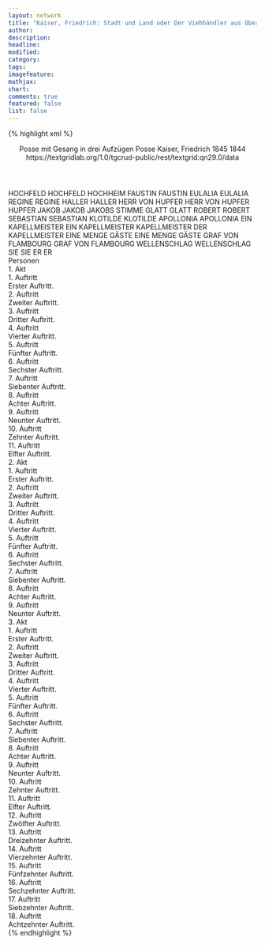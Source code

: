 ```yaml
---
layout: network
title: "Kaiser, Friedrich: Stadt und Land oder Der Viehhändler aus Oberösterreich (1844)"
author:
description:
headline:
modified:
category:
tags:
imagefeature: 
mathjax: 
chart: 
comments: true
featured: false
list: false
---
```

{% highlight xml %}
<?xml-model href="https://raw.githubusercontent.com/DLiNa/project/master/rules/lina.rnc"?><?xml-model href="https://raw.githubusercontent.com/DLiNa/project/master/rules/lina.sch"?>
<play xmlns="http://lina.digital">
  <header>
    <title>Stadt und Land oder Der Viehhändler aus Oberösterreich</title>
    <subtitle>Posse mit Gesang in drei Aufzügen</subtitle>
    <genretitle>Posse</genretitle>
    <author>Kaiser, Friedrich</author>
    <date type="print">1845</date>
    <date type="premiere">1844</date>
    <date type="written"/>
    <source>https://textgridlab.org/1.0/tgcrud-public/rest/textgrid:qn29.0/data</source>
  </header>
  <personae>
    <character>
      <name>HOCHFELD</name>
      <alias xml:id="hochfeld">
        <name>HOCHFELD</name>
      </alias>
      <alias xml:id="hochheim">
        <name>HOCHHEIM</name>
      </alias>
    </character>
    <character>
      <name>FAUSTIN</name>
      <alias xml:id="faustin">
        <name>FAUSTIN</name>
      </alias>
    </character>
    <character>
      <name>EULALIA</name>
      <alias xml:id="eulalia">
        <name>EULALIA</name>
      </alias>
    </character>
    <character>
      <name>REGINE</name>
      <alias xml:id="regine">
        <name>REGINE</name>
      </alias>
    </character>
    <character>
      <name>HALLER</name>
      <alias xml:id="haller">
        <name>HALLER</name>
      </alias>
    </character>
    <character>
      <name>HERR VON HUPFER</name>
      <alias xml:id="herr_von_hupfer">
        <name>HERR VON HUPFER</name>
      </alias>
      <alias xml:id="hupfer">
        <name>HUPFER</name>
      </alias>
    </character>
    <character>
      <name>JAKOB</name>
      <alias xml:id="jakob">
        <name>JAKOB</name>
      </alias>
      <alias xml:id="jakobs_stimme">
        <name>JAKOBS STIMME</name>
      </alias>
    </character>
    <character>
      <name>GLATT</name>
      <alias xml:id="glatt">
        <name>GLATT</name>
      </alias>
    </character>
    <character>
      <name>ROBERT</name>
      <alias xml:id="robert">
        <name>ROBERT</name>
      </alias>
    </character>
    <character>
      <name>SEBASTIAN</name>
      <alias xml:id="sebastian">
        <name>SEBASTIAN</name>
      </alias>
    </character>
    <character>
      <name>KLOTILDE</name>
      <alias xml:id="klotilde">
        <name>KLOTILDE</name>
      </alias>
    </character>
    <character>
      <name>APOLLONIA</name>
      <alias xml:id="apollonia">
        <name>APOLLONIA</name>
      </alias>
    </character>
    <character>
      <name>EIN KAPELLMEISTER</name>
      <alias xml:id="ein_kapellmeister">
        <name>EIN KAPELLMEISTER</name>
      </alias>
      <alias xml:id="kapellmeister">
        <name>KAPELLMEISTER</name>
      </alias>
      <alias xml:id="der_kapellmeister">
        <name>DER KAPELLMEISTER</name>
      </alias>
    </character>
    <character>
      <name>EINE MENGE GÄSTE</name>
      <alias xml:id="eine_menge_gäste">
        <name>EINE MENGE GÄSTE</name>
      </alias>
    </character>
    <character>
      <name>GRAF VON FLAMBOURG</name>
      <alias xml:id="graf_von_flambourg">
        <name>GRAF VON FLAMBOURG</name>
      </alias>
    </character>
    <character>
      <name>WELLENSCHLAG</name>
      <alias xml:id="wellenschlag">
        <name>WELLENSCHLAG</name>
      </alias>
    </character>
    <character>
      <name>SIE</name>
      <alias xml:id="sie">
        <name>SIE</name>
      </alias>
    </character>
    <character>
      <name>ER</name>
      <alias xml:id="er">
        <name>ER</name>
      </alias>
    </character>
  </personae>
  <text>
    <div>
      <head>Personen</head>
    </div>
    <div>
      <head>1. Akt</head>
      <div>
        <head>1. Auftritt</head>
        <div>
          <head>Erster Auftritt.</head>
          <sp who="#hochfeld">
            <amount n="15" unit="speech_acts"/>
            <amount n="369" unit="words"/>
            <amount n="7" unit="lines"/>
            <amount n="1932" unit="chars"/>
          </sp>
          <sp who="#faustin">
            <amount n="14" unit="speech_acts"/>
            <amount n="449" unit="words"/>
            <amount n="6" unit="lines"/>
            <amount n="2451" unit="chars"/>
          </sp>
          <sp who="#eulalia #regine">
            <amount n="1" unit="speech_acts"/>
          </sp>
        </div>
      </div>
      <div>
        <head>2. Auftritt</head>
        <div>
          <head>Zweiter Auftritt.</head>
          <sp who="#eulalia">
            <amount n="7" unit="speech_acts"/>
            <amount n="195" unit="words"/>
            <amount n="2" unit="lines"/>
            <amount n="1072" unit="chars"/>
          </sp>
          <sp who="#regine">
            <amount n="5" unit="speech_acts"/>
            <amount n="41" unit="words"/>
            <amount n="5" unit="lines"/>
            <amount n="228" unit="chars"/>
          </sp>
          <sp who="#hochfeld">
            <amount n="10" unit="speech_acts"/>
            <amount n="404" unit="words"/>
            <amount n="3" unit="lines"/>
            <amount n="2236" unit="chars"/>
          </sp>
          <sp who="#haller">
            <amount n="1" unit="speech_acts"/>
          </sp>
        </div>
      </div>
      <div>
        <head>3. Auftritt</head>
        <div>
          <head>Dritter Auftritt.</head>
          <sp who="#haller">
            <amount n="8" unit="speech_acts"/>
            <amount n="207" unit="words"/>
            <amount n="4" unit="lines"/>
            <amount n="1189" unit="chars"/>
          </sp>
          <sp who="#hochfeld">
            <amount n="14" unit="speech_acts"/>
            <amount n="236" unit="words"/>
            <amount n="10" unit="lines"/>
            <amount n="1309" unit="chars"/>
          </sp>
          <sp who="#herr_von_hupfer">
            <amount n="1" unit="speech_acts"/>
          </sp>
          <sp who="#eulalia">
            <amount n="6" unit="speech_acts"/>
            <amount n="58" unit="words"/>
            <amount n="5" unit="lines"/>
            <amount n="349" unit="chars"/>
          </sp>
          <sp who="#hupfer">
            <amount n="6" unit="speech_acts"/>
            <amount n="219" unit="words"/>
            <amount n="2" unit="lines"/>
            <amount n="1247" unit="chars"/>
          </sp>
          <sp who="#regine">
            <amount n="6" unit="speech_acts"/>
            <amount n="82" unit="words"/>
            <amount n="4" unit="lines"/>
            <amount n="430" unit="chars"/>
          </sp>
          <sp who="#jakob">
            <amount n="2" unit="speech_acts"/>
            <amount n="7" unit="words"/>
            <amount n="1" unit="lines"/>
            <amount n="44" unit="chars"/>
          </sp>
          <sp who="#robert #glatt">
            <amount n="1" unit="speech_acts"/>
          </sp>
          <sp who="#glatt">
            <amount n="4" unit="speech_acts"/>
            <amount n="185" unit="words"/>
            <amount n="1" unit="lines"/>
            <amount n="1052" unit="chars"/>
          </sp>
          <sp who="#robert">
            <amount n="7" unit="speech_acts"/>
            <amount n="347" unit="words"/>
            <amount n="3" unit="lines"/>
            <amount n="1816" unit="chars"/>
          </sp>
          <sp who="#eulalia #regine">
            <amount n="1" unit="speech_acts"/>
            <amount n="1" unit="words"/>
            <amount n="1" unit="lines"/>
            <amount n="6" unit="chars"/>
          </sp>
          <sp who="#haller #hochfeld #herr_von_hupfer #eulalia #hupfer #regine #jakob #robert #glatt #faustin #sebastian">
            <amount n="1" unit="speech_acts"/>
            <amount n="3" unit="words"/>
            <amount n="1" unit="lines"/>
            <amount n="12" unit="chars"/>
          </sp>
          <sp who="#faustin">
            <amount n="3" unit="speech_acts"/>
            <amount n="14" unit="words"/>
            <amount n="2" unit="lines"/>
            <amount n="83" unit="chars"/>
          </sp>
          <sp who="#sebastian">
            <amount n="2" unit="speech_acts"/>
            <amount n="26" unit="words"/>
            <amount n="2" unit="lines"/>
            <amount n="163" unit="chars"/>
          </sp>
        </div>
      </div>
      <div>
        <head>4. Auftritt</head>
        <div>
          <head>Vierter Auftritt.</head>
          <sp who="#sebastian">
            <amount n="32" unit="speech_acts"/>
            <amount n="935" unit="words"/>
            <amount n="14" unit="lines"/>
            <amount n="4870" unit="chars"/>
          </sp>
          <sp who="#regine">
            <amount n="3" unit="speech_acts"/>
            <amount n="7" unit="words"/>
            <amount n="3" unit="lines"/>
            <amount n="31" unit="chars"/>
          </sp>
          <sp who="#hochfeld">
            <amount n="21" unit="speech_acts"/>
            <amount n="224" unit="words"/>
            <amount n="18" unit="lines"/>
            <amount n="1110" unit="chars"/>
          </sp>
          <sp who="#eulalia">
            <amount n="11" unit="speech_acts"/>
            <amount n="73" unit="words"/>
            <amount n="11" unit="lines"/>
            <amount n="375" unit="chars"/>
          </sp>
          <sp who="#faustin">
            <amount n="9" unit="speech_acts"/>
            <amount n="79" unit="words"/>
            <amount n="8" unit="lines"/>
            <amount n="435" unit="chars"/>
          </sp>
          <sp who="#hupfer">
            <amount n="3" unit="speech_acts"/>
            <amount n="35" unit="words"/>
            <amount n="2" unit="lines"/>
            <amount n="198" unit="chars"/>
          </sp>
          <sp who="#klotilde">
            <amount n="4" unit="speech_acts"/>
            <amount n="15" unit="words"/>
            <amount n="3" unit="lines"/>
            <amount n="66" unit="chars"/>
          </sp>
          <sp who="#apollonia">
            <amount n="4" unit="speech_acts"/>
            <amount n="28" unit="words"/>
            <amount n="4" unit="lines"/>
            <amount n="129" unit="chars"/>
          </sp>
          <sp who="#robert">
            <amount n="3" unit="speech_acts"/>
            <amount n="52" unit="words"/>
            <amount n="2" unit="lines"/>
            <amount n="271" unit="chars"/>
          </sp>
          <sp who="#glatt">
            <amount n="4" unit="speech_acts"/>
            <amount n="88" unit="words"/>
            <amount n="3" unit="lines"/>
            <amount n="420" unit="chars"/>
          </sp>
        </div>
      </div>
      <div>
        <head>5. Auftritt</head>
        <div>
          <head>Fünfter Auftritt.</head>
          <sp who="#hochfeld">
            <amount n="15" unit="speech_acts"/>
            <amount n="350" unit="words"/>
            <amount n="11" unit="lines"/>
            <amount n="1748" unit="chars"/>
          </sp>
          <sp who="#faustin">
            <amount n="15" unit="speech_acts"/>
            <amount n="311" unit="words"/>
            <amount n="6" unit="lines"/>
            <amount n="1618" unit="chars"/>
          </sp>
          <sp who="#hochheim">
            <amount n="1" unit="speech_acts"/>
            <amount n="34" unit="words"/>
            <amount n="163" unit="chars"/>
          </sp>
          <sp who="#hochfeld #faustin">
            <amount n="1" unit="speech_acts"/>
            <amount n="1" unit="words"/>
            <amount n="12" unit="chars"/>
          </sp>
        </div>
      </div>
      <div>
        <head>6. Auftritt</head>
        <div>
          <head>Sechster Auftritt.</head>
          <sp who="#klotilde">
            <amount n="3" unit="speech_acts"/>
            <amount n="52" unit="words"/>
            <amount n="2" unit="lines"/>
            <amount n="249" unit="chars"/>
          </sp>
          <sp who="#eulalia">
            <amount n="3" unit="speech_acts"/>
            <amount n="117" unit="words"/>
            <amount n="628" unit="chars"/>
          </sp>
        </div>
      </div>
      <div>
        <head>7. Auftritt</head>
        <div>
          <head>Siebenter Auftritt.</head>
          <sp who="#klotilde">
            <amount n="13" unit="speech_acts"/>
            <amount n="596" unit="words"/>
            <amount n="7" unit="lines"/>
            <amount n="2912" unit="chars"/>
          </sp>
          <sp who="#robert">
            <amount n="13" unit="speech_acts"/>
            <amount n="238" unit="words"/>
            <amount n="9" unit="lines"/>
            <amount n="1223" unit="chars"/>
          </sp>
          <sp who="#klotilde #robert">
            <amount n="1" unit="speech_acts"/>
          </sp>
          <sp who="#regine">
            <amount n="1" unit="speech_acts"/>
          </sp>
        </div>
      </div>
      <div>
        <head>8. Auftritt</head>
        <div>
          <head>Achter Auftritt.</head>
          <sp who="#regine">
            <amount n="3" unit="speech_acts"/>
            <amount n="63" unit="words"/>
            <amount n="1" unit="lines"/>
            <amount n="317" unit="chars"/>
          </sp>
          <sp who="#klotilde">
            <amount n="2" unit="speech_acts"/>
            <amount n="26" unit="words"/>
            <amount n="1" unit="lines"/>
            <amount n="133" unit="chars"/>
          </sp>
          <sp who="#robert">
            <amount n="1" unit="speech_acts"/>
            <amount n="9" unit="words"/>
            <amount n="2" unit="lines"/>
            <amount n="61" unit="chars"/>
          </sp>
        </div>
      </div>
      <div>
        <head>9. Auftritt</head>
        <div>
          <head>Neunter Auftritt.</head>
          <sp who="#faustin">
            <amount n="3" unit="speech_acts"/>
            <amount n="64" unit="words"/>
            <amount n="2" unit="lines"/>
            <amount n="316" unit="chars"/>
          </sp>
          <sp who="#sebastian">
            <amount n="4" unit="speech_acts"/>
            <amount n="189" unit="words"/>
            <amount n="1" unit="lines"/>
            <amount n="931" unit="chars"/>
          </sp>
          <sp who="#robert">
            <amount n="1" unit="speech_acts"/>
            <amount n="4" unit="words"/>
            <amount n="1" unit="lines"/>
            <amount n="20" unit="chars"/>
          </sp>
          <sp who="#regine">
            <amount n="1" unit="speech_acts"/>
            <amount n="14" unit="words"/>
            <amount n="1" unit="lines"/>
            <amount n="76" unit="chars"/>
          </sp>
          <sp who="#ein_kapellmeister">
            <amount n="1" unit="speech_acts"/>
          </sp>
        </div>
      </div>
      <div>
        <head>10. Auftritt</head>
        <div>
          <head>Zehnter Auftritt.</head>
          <sp who="#sebastian">
            <amount n="8" unit="speech_acts"/>
            <amount n="203" unit="words"/>
            <amount n="10" unit="lines"/>
            <amount n="988" unit="chars"/>
          </sp>
          <sp who="#kapellmeister">
            <amount n="5" unit="speech_acts"/>
            <amount n="44" unit="words"/>
            <amount n="5" unit="lines"/>
            <amount n="246" unit="chars"/>
          </sp>
          <sp who="#robert">
            <amount n="1" unit="speech_acts"/>
            <amount n="15" unit="words"/>
            <amount n="1" unit="lines"/>
            <amount n="77" unit="chars"/>
          </sp>
          <sp who="#der_kapellmeister">
            <amount n="1" unit="speech_acts"/>
          </sp>
          <sp who="#eine_menge_gäste">
            <amount n="1" unit="speech_acts"/>
          </sp>
        </div>
      </div>
      <div>
        <head>11. Auftritt</head>
        <div>
          <head>Elfter Auftritt.</head>
          <sp who="#sebastian">
            <amount n="1" unit="speech_acts"/>
            <amount n="2" unit="words"/>
            <amount n="1" unit="lines"/>
            <amount n="11" unit="chars"/>
          </sp>
          <sp who="#graf_von_flambourg">
            <amount n="1" unit="speech_acts"/>
            <amount n="5" unit="words"/>
            <amount n="1" unit="lines"/>
            <amount n="73" unit="chars"/>
          </sp>
          <sp who="#hochfeld">
            <amount n="1" unit="speech_acts"/>
            <amount n="4" unit="words"/>
            <amount n="1" unit="lines"/>
            <amount n="18" unit="chars"/>
          </sp>
          <sp who="#eulalia">
            <amount n="1" unit="speech_acts"/>
            <amount n="4" unit="words"/>
            <amount n="1" unit="lines"/>
            <amount n="21" unit="chars"/>
          </sp>
        </div>
      </div>
    </div>
    <div>
      <head>2. Akt</head>
      <div>
        <head>1. Auftritt</head>
        <div>
          <head>Erster Auftritt.</head>
          <sp who="#hochfeld">
            <amount n="7" unit="speech_acts"/>
            <amount n="161" unit="words"/>
            <amount n="3" unit="lines"/>
            <amount n="830" unit="chars"/>
          </sp>
          <sp who="#eulalia">
            <amount n="7" unit="speech_acts"/>
            <amount n="131" unit="words"/>
            <amount n="4" unit="lines"/>
            <amount n="707" unit="chars"/>
          </sp>
          <sp who="#faustin">
            <amount n="4" unit="speech_acts"/>
            <amount n="90" unit="words"/>
            <amount n="3" unit="lines"/>
            <amount n="458" unit="chars"/>
          </sp>
          <sp who="#klotilde">
            <amount n="3" unit="speech_acts"/>
            <amount n="73" unit="words"/>
            <amount n="1" unit="lines"/>
            <amount n="356" unit="chars"/>
          </sp>
          <sp who="#robert">
            <amount n="1" unit="speech_acts"/>
          </sp>
        </div>
      </div>
      <div>
        <head>2. Auftritt</head>
        <div>
          <head>Zweiter Auftritt.</head>
          <sp who="#robert">
            <amount n="15" unit="speech_acts"/>
            <amount n="445" unit="words"/>
            <amount n="7" unit="lines"/>
            <amount n="2441" unit="chars"/>
          </sp>
          <sp who="#klotilde">
            <amount n="7" unit="speech_acts"/>
            <amount n="64" unit="words"/>
            <amount n="6" unit="lines"/>
            <amount n="347" unit="chars"/>
          </sp>
          <sp who="#eulalia">
            <amount n="2" unit="speech_acts"/>
            <amount n="13" unit="words"/>
            <amount n="2" unit="lines"/>
            <amount n="70" unit="chars"/>
          </sp>
          <sp who="#hochfeld">
            <amount n="8" unit="speech_acts"/>
            <amount n="174" unit="words"/>
            <amount n="4" unit="lines"/>
            <amount n="919" unit="chars"/>
          </sp>
        </div>
      </div>
      <div>
        <head>3. Auftritt</head>
        <div>
          <head>Dritter Auftritt.</head>
          <sp who="#klotilde">
            <amount n="1" unit="speech_acts"/>
            <amount n="58" unit="words"/>
            <amount n="274" unit="chars"/>
          </sp>
          <sp who="#sebastian">
            <amount n="1" unit="speech_acts"/>
          </sp>
        </div>
      </div>
      <div>
        <head>4. Auftritt</head>
        <div>
          <head>Vierter Auftritt.</head>
          <sp who="#sebastian">
            <amount n="12" unit="speech_acts"/>
            <amount n="176" unit="words"/>
            <amount n="9" unit="lines"/>
            <amount n="857" unit="chars"/>
          </sp>
          <sp who="#klotilde">
            <amount n="12" unit="speech_acts"/>
            <amount n="163" unit="words"/>
            <amount n="8" unit="lines"/>
            <amount n="766" unit="chars"/>
          </sp>
        </div>
      </div>
      <div>
        <head>5. Auftritt</head>
        <div>
          <head>Fünfter Auftritt.</head>
          <sp who="#sebastian">
            <amount n="1" unit="speech_acts"/>
            <amount n="272" unit="words"/>
            <amount n="45" unit="lines"/>
            <amount n="1307" unit="chars"/>
          </sp>
          <sp who="#regine">
            <amount n="1" unit="speech_acts"/>
          </sp>
        </div>
      </div>
      <div>
        <head>6. Auftritt</head>
        <div>
          <head>Sechster Auftritt.</head>
          <sp who="#regine">
            <amount n="11" unit="speech_acts"/>
            <amount n="206" unit="words"/>
            <amount n="6" unit="lines"/>
            <amount n="1107" unit="chars"/>
          </sp>
          <sp who="#sebastian">
            <amount n="10" unit="speech_acts"/>
            <amount n="275" unit="words"/>
            <amount n="2" unit="lines"/>
            <amount n="1315" unit="chars"/>
          </sp>
          <sp who="#hupfer">
            <amount n="1" unit="speech_acts"/>
          </sp>
        </div>
      </div>
      <div>
        <head>7. Auftritt</head>
        <div>
          <head>Siebenter Auftritt.</head>
          <sp who="#hupfer">
            <amount n="21" unit="speech_acts"/>
            <amount n="373" unit="words"/>
            <amount n="14" unit="lines"/>
            <amount n="1880" unit="chars"/>
          </sp>
          <sp who="#regine">
            <amount n="20" unit="speech_acts"/>
            <amount n="163" unit="words"/>
            <amount n="15" unit="lines"/>
            <amount n="786" unit="chars"/>
          </sp>
          <sp who="#apollonia">
            <amount n="2" unit="speech_acts"/>
            <amount n="9" unit="words"/>
            <amount n="1" unit="lines"/>
            <amount n="37" unit="chars"/>
          </sp>
          <sp who="#sebastian">
            <amount n="6" unit="speech_acts"/>
            <amount n="291" unit="words"/>
            <amount n="2" unit="lines"/>
            <amount n="1516" unit="chars"/>
          </sp>
        </div>
      </div>
      <div>
        <head>8. Auftritt</head>
        <div>
          <head>Achter Auftritt.</head>
          <sp who="#hupfer">
            <amount n="18" unit="speech_acts"/>
            <amount n="330" unit="words"/>
            <amount n="14" unit="lines"/>
            <amount n="1679" unit="chars"/>
          </sp>
          <sp who="#apollonia">
            <amount n="17" unit="speech_acts"/>
            <amount n="264" unit="words"/>
            <amount n="13" unit="lines"/>
            <amount n="1296" unit="chars"/>
          </sp>
        </div>
      </div>
      <div>
        <head>9. Auftritt</head>
        <div>
          <head>Neunter Auftritt.</head>
          <sp who="#apollonia">
            <amount n="1" unit="speech_acts"/>
            <amount n="225" unit="words"/>
            <amount n="35" unit="lines"/>
            <amount n="1125" unit="chars"/>
          </sp>
        </div>
      </div>
    </div>
    <div>
      <head>3. Akt</head>
      <div>
        <head>1. Auftritt</head>
        <div>
          <head>Erster Auftritt.</head>
          <sp who="#hochfeld">
            <amount n="7" unit="speech_acts"/>
            <amount n="135" unit="words"/>
            <amount n="4" unit="lines"/>
            <amount n="729" unit="chars"/>
          </sp>
          <sp who="#robert">
            <amount n="2" unit="speech_acts"/>
            <amount n="34" unit="words"/>
            <amount n="1" unit="lines"/>
            <amount n="188" unit="chars"/>
          </sp>
          <sp who="#faustin">
            <amount n="5" unit="speech_acts"/>
            <amount n="56" unit="words"/>
            <amount n="4" unit="lines"/>
            <amount n="291" unit="chars"/>
          </sp>
          <sp who="#haller">
            <amount n="1" unit="speech_acts"/>
          </sp>
        </div>
      </div>
      <div>
        <head>2. Auftritt</head>
        <div>
          <head>Zweiter Auftritt.</head>
          <sp who="#haller">
            <amount n="9" unit="speech_acts"/>
            <amount n="76" unit="words"/>
            <amount n="8" unit="lines"/>
            <amount n="399" unit="chars"/>
          </sp>
          <sp who="#hochfeld">
            <amount n="12" unit="speech_acts"/>
            <amount n="198" unit="words"/>
            <amount n="7" unit="lines"/>
            <amount n="1134" unit="chars"/>
          </sp>
          <sp who="#robert">
            <amount n="3" unit="speech_acts"/>
            <amount n="56" unit="words"/>
            <amount n="2" unit="lines"/>
            <amount n="272" unit="chars"/>
          </sp>
          <sp who="#jakob">
            <amount n="2" unit="speech_acts"/>
            <amount n="3" unit="words"/>
            <amount n="1" unit="lines"/>
            <amount n="15" unit="chars"/>
          </sp>
          <sp who="#glatt">
            <amount n="1" unit="speech_acts"/>
          </sp>
        </div>
      </div>
      <div>
        <head>3. Auftritt</head>
        <div>
          <head>Dritter Auftritt.</head>
          <sp who="#glatt">
            <amount n="14" unit="speech_acts"/>
            <amount n="241" unit="words"/>
            <amount n="9" unit="lines"/>
            <amount n="1315" unit="chars"/>
          </sp>
          <sp who="#hochfeld">
            <amount n="12" unit="speech_acts"/>
            <amount n="127" unit="words"/>
            <amount n="9" unit="lines"/>
            <amount n="649" unit="chars"/>
          </sp>
          <sp who="#robert">
            <amount n="5" unit="speech_acts"/>
            <amount n="77" unit="words"/>
            <amount n="4" unit="lines"/>
            <amount n="416" unit="chars"/>
          </sp>
        </div>
      </div>
      <div>
        <head>4. Auftritt</head>
        <div>
          <head>Vierter Auftritt.</head>
          <sp who="#hochfeld">
            <amount n="1" unit="speech_acts"/>
            <amount n="38" unit="words"/>
            <amount n="220" unit="chars"/>
          </sp>
          <sp who="#sebastian">
            <amount n="1" unit="speech_acts"/>
          </sp>
        </div>
      </div>
      <div>
        <head>5. Auftritt</head>
        <div>
          <head>Fünfter Auftritt.</head>
          <sp who="#sebastian">
            <amount n="27" unit="speech_acts"/>
            <amount n="434" unit="words"/>
            <amount n="20" unit="lines"/>
            <amount n="2073" unit="chars"/>
          </sp>
          <sp who="#hochfeld">
            <amount n="26" unit="speech_acts"/>
            <amount n="257" unit="words"/>
            <amount n="23" unit="lines"/>
            <amount n="1261" unit="chars"/>
          </sp>
          <sp who="#apollonia">
            <amount n="1" unit="speech_acts"/>
          </sp>
        </div>
      </div>
      <div>
        <head>6. Auftritt</head>
        <div>
          <head>Sechster Auftritt.</head>
          <sp who="#apollonia">
            <amount n="9" unit="speech_acts"/>
            <amount n="155" unit="words"/>
            <amount n="6" unit="lines"/>
            <amount n="787" unit="chars"/>
          </sp>
          <sp who="#sebastian">
            <amount n="9" unit="speech_acts"/>
            <amount n="119" unit="words"/>
            <amount n="7" unit="lines"/>
            <amount n="530" unit="chars"/>
          </sp>
          <sp who="#faustin">
            <amount n="1" unit="speech_acts"/>
          </sp>
        </div>
      </div>
      <div>
        <head>7. Auftritt</head>
        <div>
          <head>Siebenter Auftritt.</head>
          <sp who="#faustin">
            <amount n="17" unit="speech_acts"/>
            <amount n="182" unit="words"/>
            <amount n="12" unit="lines"/>
            <amount n="932" unit="chars"/>
          </sp>
          <sp who="#sebastian">
            <amount n="18" unit="speech_acts"/>
            <amount n="401" unit="words"/>
            <amount n="17" unit="lines"/>
            <amount n="1952" unit="chars"/>
          </sp>
          <sp who="#apollonia">
            <amount n="2" unit="speech_acts"/>
            <amount n="12" unit="words"/>
            <amount n="2" unit="lines"/>
            <amount n="56" unit="chars"/>
          </sp>
        </div>
      </div>
      <div>
        <head>8. Auftritt</head>
        <div>
          <head>Achter Auftritt.</head>
          <sp who="#faustin">
            <amount n="1" unit="speech_acts"/>
            <amount n="18" unit="words"/>
            <amount n="1" unit="lines"/>
            <amount n="107" unit="chars"/>
          </sp>
        </div>
      </div>
      <div>
        <head>9. Auftritt</head>
        <div>
          <head>Neunter Auftritt.</head>
          <sp who="#eulalia">
            <amount n="2" unit="speech_acts"/>
            <amount n="37" unit="words"/>
            <amount n="1" unit="lines"/>
            <amount n="214" unit="chars"/>
          </sp>
          <sp who="#wellenschlag">
            <amount n="3" unit="speech_acts"/>
            <amount n="111" unit="words"/>
            <amount n="1" unit="lines"/>
            <amount n="558" unit="chars"/>
          </sp>
          <sp who="#robert">
            <amount n="1" unit="speech_acts"/>
            <amount n="7" unit="words"/>
            <amount n="1" unit="lines"/>
            <amount n="44" unit="chars"/>
          </sp>
          <sp who="#glatt">
            <amount n="1" unit="speech_acts"/>
          </sp>
        </div>
      </div>
      <div>
        <head>10. Auftritt</head>
        <div>
          <head>Zehnter Auftritt.</head>
          <sp who="#robert">
            <amount n="1" unit="speech_acts"/>
            <amount n="25" unit="words"/>
            <amount n="142" unit="chars"/>
          </sp>
          <sp who="#glatt">
            <amount n="3" unit="speech_acts"/>
            <amount n="24" unit="words"/>
            <amount n="3" unit="lines"/>
            <amount n="112" unit="chars"/>
          </sp>
          <sp who="#wellenschlag">
            <amount n="2" unit="speech_acts"/>
            <amount n="19" unit="words"/>
            <amount n="2" unit="lines"/>
            <amount n="78" unit="chars"/>
          </sp>
          <sp who="#hochfeld">
            <amount n="4" unit="speech_acts"/>
            <amount n="36" unit="words"/>
            <amount n="3" unit="lines"/>
            <amount n="208" unit="chars"/>
          </sp>
          <sp who="#haller">
            <amount n="1" unit="speech_acts"/>
          </sp>
        </div>
      </div>
      <div>
        <head>11. Auftritt</head>
        <div>
          <head>Elfter Auftritt.</head>
          <sp who="#haller">
            <amount n="3" unit="speech_acts"/>
            <amount n="15" unit="words"/>
            <amount n="2" unit="lines"/>
            <amount n="81" unit="chars"/>
          </sp>
          <sp who="#hochfeld">
            <amount n="5" unit="speech_acts"/>
            <amount n="29" unit="words"/>
            <amount n="5" unit="lines"/>
            <amount n="169" unit="chars"/>
          </sp>
          <sp who="#glatt">
            <amount n="1" unit="speech_acts"/>
            <amount n="12" unit="words"/>
            <amount n="1" unit="lines"/>
            <amount n="63" unit="chars"/>
          </sp>
          <sp who="#jakobs_stimme">
            <amount n="1" unit="speech_acts"/>
            <amount n="5" unit="words"/>
            <amount n="1" unit="lines"/>
            <amount n="24" unit="chars"/>
          </sp>
          <sp who="#sebastian">
            <amount n="1" unit="speech_acts"/>
          </sp>
        </div>
      </div>
      <div>
        <head>12. Auftritt</head>
        <div>
          <head>Zwölfter Auftritt.</head>
          <sp who="#wellenschlag">
            <amount n="7" unit="speech_acts"/>
            <amount n="52" unit="words"/>
            <amount n="7" unit="lines"/>
            <amount n="234" unit="chars"/>
          </sp>
          <sp who="#robert">
            <amount n="4" unit="speech_acts"/>
            <amount n="29" unit="words"/>
            <amount n="4" unit="lines"/>
            <amount n="138" unit="chars"/>
          </sp>
          <sp who="#glatt">
            <amount n="3" unit="speech_acts"/>
            <amount n="19" unit="words"/>
            <amount n="3" unit="lines"/>
            <amount n="112" unit="chars"/>
          </sp>
          <sp who="#eulalia #hochfeld">
            <amount n="1" unit="speech_acts"/>
            <amount n="2" unit="words"/>
            <amount n="1" unit="lines"/>
            <amount n="11" unit="chars"/>
          </sp>
          <sp who="#sebastian">
            <amount n="11" unit="speech_acts"/>
            <amount n="308" unit="words"/>
            <amount n="5" unit="lines"/>
            <amount n="1539" unit="chars"/>
          </sp>
          <sp who="#hochfeld">
            <amount n="8" unit="speech_acts"/>
            <amount n="44" unit="words"/>
            <amount n="8" unit="lines"/>
            <amount n="232" unit="chars"/>
          </sp>
          <sp who="#wellenschlag #robert #glatt #eulalia #hochfeld #sebastian #klotilde">
            <amount n="2" unit="speech_acts"/>
            <amount n="2" unit="words"/>
            <amount n="2" unit="lines"/>
            <amount n="14" unit="chars"/>
          </sp>
          <sp who="#robert #hochfeld">
            <amount n="1" unit="speech_acts"/>
            <amount n="2" unit="words"/>
            <amount n="1" unit="lines"/>
            <amount n="10" unit="chars"/>
          </sp>
          <sp who="#klotilde">
            <amount n="1" unit="speech_acts"/>
            <amount n="2" unit="words"/>
            <amount n="1" unit="lines"/>
            <amount n="13" unit="chars"/>
          </sp>
          <sp who="#eulalia">
            <amount n="1" unit="speech_acts"/>
            <amount n="13" unit="words"/>
            <amount n="1" unit="lines"/>
            <amount n="62" unit="chars"/>
          </sp>
        </div>
      </div>
      <div>
        <head>13. Auftritt</head>
        <div>
          <head>Dreizehnter Auftritt.</head>
          <sp who="#klotilde">
            <amount n="4" unit="speech_acts"/>
            <amount n="15" unit="words"/>
            <amount n="3" unit="lines"/>
            <amount n="63" unit="chars"/>
          </sp>
          <sp who="#sebastian">
            <amount n="15" unit="speech_acts"/>
            <amount n="422" unit="words"/>
            <amount n="9" unit="lines"/>
            <amount n="2041" unit="chars"/>
          </sp>
          <sp who="#regine">
            <amount n="4" unit="speech_acts"/>
            <amount n="49" unit="words"/>
            <amount n="3" unit="lines"/>
            <amount n="273" unit="chars"/>
          </sp>
          <sp who="#apollonia">
            <amount n="9" unit="speech_acts"/>
            <amount n="72" unit="words"/>
            <amount n="8" unit="lines"/>
            <amount n="345" unit="chars"/>
          </sp>
          <sp who="#glatt">
            <amount n="1" unit="speech_acts"/>
          </sp>
        </div>
      </div>
      <div>
        <head>14. Auftritt</head>
        <div>
          <head>Vierzehnter Auftritt.</head>
          <sp who="#glatt">
            <amount n="5" unit="speech_acts"/>
            <amount n="82" unit="words"/>
            <amount n="4" unit="lines"/>
            <amount n="422" unit="chars"/>
          </sp>
          <sp who="#sebastian">
            <amount n="5" unit="speech_acts"/>
            <amount n="85" unit="words"/>
            <amount n="3" unit="lines"/>
            <amount n="447" unit="chars"/>
          </sp>
          <sp who="#haller">
            <amount n="1" unit="speech_acts"/>
          </sp>
        </div>
      </div>
      <div>
        <head>15. Auftritt</head>
        <div>
          <head>Fünfzehnter Auftritt.</head>
          <sp who="#haller">
            <amount n="7" unit="speech_acts"/>
            <amount n="56" unit="words"/>
            <amount n="6" unit="lines"/>
            <amount n="315" unit="chars"/>
          </sp>
          <sp who="#sebastian">
            <amount n="12" unit="speech_acts"/>
            <amount n="147" unit="words"/>
            <amount n="8" unit="lines"/>
            <amount n="757" unit="chars"/>
          </sp>
          <sp who="#glatt">
            <amount n="10" unit="speech_acts"/>
            <amount n="151" unit="words"/>
            <amount n="8" unit="lines"/>
            <amount n="805" unit="chars"/>
          </sp>
          <sp who="#hochfeld">
            <amount n="2" unit="speech_acts"/>
            <amount n="6" unit="words"/>
            <amount n="1" unit="lines"/>
            <amount n="30" unit="chars"/>
          </sp>
        </div>
      </div>
      <div>
        <head>16. Auftritt</head>
        <div>
          <head>Sechzehnter Auftritt.</head>
          <sp who="#hochfeld">
            <amount n="5" unit="speech_acts"/>
            <amount n="45" unit="words"/>
            <amount n="4" unit="lines"/>
            <amount n="230" unit="chars"/>
          </sp>
          <sp who="#sebastian">
            <amount n="6" unit="speech_acts"/>
            <amount n="132" unit="words"/>
            <amount n="3" unit="lines"/>
            <amount n="643" unit="chars"/>
          </sp>
          <sp who="#klotilde">
            <amount n="2" unit="speech_acts"/>
            <amount n="33" unit="words"/>
            <amount n="1" unit="lines"/>
            <amount n="170" unit="chars"/>
          </sp>
          <sp who="#wellenschlag #robert">
            <amount n="1" unit="speech_acts"/>
          </sp>
        </div>
      </div>
      <div>
        <head>17. Auftritt</head>
        <div>
          <head>Siebzehnter Auftritt.</head>
          <sp who="#robert">
            <amount n="3" unit="speech_acts"/>
            <amount n="18" unit="words"/>
            <amount n="3" unit="lines"/>
            <amount n="111" unit="chars"/>
          </sp>
          <sp who="#wellenschlag">
            <amount n="17" unit="speech_acts"/>
            <amount n="217" unit="words"/>
            <amount n="12" unit="lines"/>
            <amount n="1221" unit="chars"/>
          </sp>
          <sp who="#klotilde">
            <amount n="1" unit="speech_acts"/>
            <amount n="1" unit="words"/>
            <amount n="1" unit="lines"/>
            <amount n="3" unit="chars"/>
          </sp>
          <sp who="#hochfeld">
            <amount n="2" unit="speech_acts"/>
            <amount n="6" unit="words"/>
            <amount n="2" unit="lines"/>
            <amount n="34" unit="chars"/>
          </sp>
          <sp who="#sebastian">
            <amount n="17" unit="speech_acts"/>
            <amount n="314" unit="words"/>
            <amount n="11" unit="lines"/>
            <amount n="1726" unit="chars"/>
          </sp>
        </div>
      </div>
      <div>
        <head>18. Auftritt</head>
        <div>
          <head>Achtzehnter Auftritt.</head>
          <sp who="#hochfeld">
            <amount n="1" unit="speech_acts"/>
            <amount n="53" unit="words"/>
            <amount n="288" unit="chars"/>
          </sp>
          <sp who="#wellenschlag #robert #hochfeld #sebastian #klotilde #haller #glatt #eulalia">
            <amount n="1" unit="speech_acts"/>
          </sp>
          <sp who="#sebastian">
            <amount n="1" unit="speech_acts"/>
            <amount n="45" unit="words"/>
            <amount n="234" unit="chars"/>
          </sp>
          <sp who="#sie">
            <amount n="2" unit="speech_acts"/>
            <amount n="41" unit="words"/>
            <amount n="4" unit="lines"/>
            <amount n="184" unit="chars"/>
          </sp>
          <sp who="#er">
            <amount n="2" unit="speech_acts"/>
            <amount n="46" unit="words"/>
            <amount n="4" unit="lines"/>
            <amount n="204" unit="chars"/>
          </sp>
          <sp who="#sie #er">
            <amount n="1" unit="speech_acts"/>
            <amount n="49" unit="words"/>
            <amount n="8" unit="lines"/>
            <amount n="222" unit="chars"/>
          </sp>
        </div>
      </div>
    </div>
  </text>
</play>
{% endhighlight %}